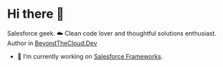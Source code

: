 # Hi there 👋

Salesforce geek. ☁️ Clean code lover and thoughtful solutions enthusiast.
Author in [BeyondTheCloud.Dev](https://beyondthecloud.dev/blog)

- 🔭 I’m currently working on [Salesforce Frameworks](https://github.com/beyond-the-cloud-dev).

